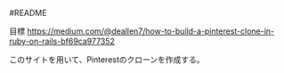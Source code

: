 #README

目標
https://medium.com/@deallen7/how-to-build-a-pinterest-clone-in-ruby-on-rails-bf69ca977352

このサイトを用いて、Pinterestのクローンを作成する。